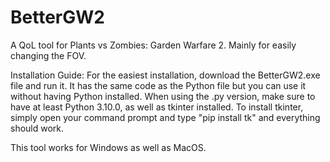 # BetterGW2
A QoL tool for Plants vs Zombies: Garden Warfare 2. Mainly for easily changing the FOV.

Installation Guide:
For the easiest installation, download the BetterGW2.exe file and run it. It has the same code as the Python file but you can use it without having Python installed.
When using the .py version, make sure to have at least Python 3.10.0, as well as tkinter installed.
To install tkinter, simply open your command prompt and type "pip install tk" and everything should work.

This tool works for Windows as well as MacOS.
